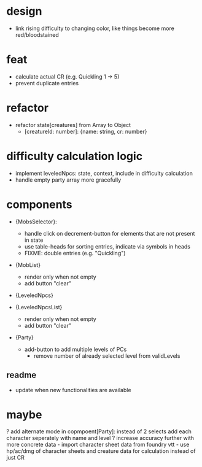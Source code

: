 # design
- link rising difficulty to changing color, like things become more red/bloodstained

# feat
- calculate actual CR (e.g. Quickling 1 -> 5)
- prevent duplicate entries

# refactor
- refactor state[creatures] from Array to Object
  - [creatureId: number]: {name: string, cr: number}

# difficulty calculation logic
- implement leveledNpcs: state, context, include in difficulty calculation
- handle empty party array more gracefully

# components
- {MobsSelector}:
  - handle click on decrement-button for elements that are not present in state
  - use table-heads for sorting entries, indicate via symbols in heads
  - FIXME: double entries (e.g. "Quickling")

- {MobList}
  - render only when not empty
  - add button "clear"

- {LeveledNpcs}

- {LeveledNpcsList}
  - render only when not empty
  - add button "clear"

- {Party}
  - add-button to add multiple levels of PCs
    - remove number of already selected level from validLevels

## readme
- update when new functionalities are available

# maybe
? add alternate mode in copmpoent[Party]: instead of 2 selects add each character seperately with name and level
? increase accuracy further with more concrete data 
    - import character sheet data from foundry vtt
    - use hp/ac/dmg of character sheets and creature data for calculation instead of just CR


